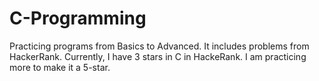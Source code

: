 # C-Programming
Practicing programs from Basics to Advanced. 
It includes problems from HackerRank.
Currently, I have 3 stars in C in HackeRank. I am practicing more to make it a 5-star.
